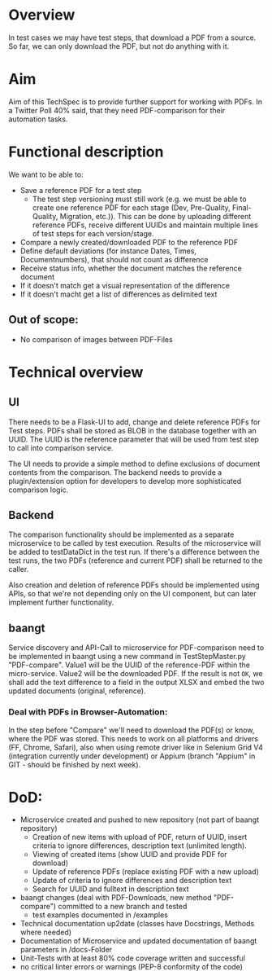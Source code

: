 # Overview

In test cases we may have test steps, that download a PDF from a source. So far, we can only download the PDF, but not 
do anything with it.

# Aim
Aim of this TechSpec is to provide further support for working with PDFs. In a Twitter Poll 40% said, that they need
PDF-comparison for their automation tasks.

# Functional description
We want to be able to:
* Save a reference PDF for a test step
    * The test step versioning must still work (e.g. we must be able to create one reference PDF for each stage (Dev, Pre-Quality, Final-Quality, Migration, etc.)). This can be done by uploading different reference PDFs, receive different UUIDs and maintain multiple lines of test steps for each version/stage.
* Compare a newly created/downloaded PDF to the reference PDF
* Define default deviations (for instance Dates, Times, Documentnumbers), that should not count as difference
* Receive status info, whether the document matches the reference document
* If it doesn't match get a visual representation of the difference
* If it doesn't macht get a list of differences as delimited text

## Out of scope:
* No comparison of images between PDF-Files

# Technical overview
## UI
There needs to be a Flask-UI to add, change and delete reference PDFs for Test steps. PDFs shall be stored as BLOB in 
the database together with an UUID. The UUID is the reference parameter that will be used from test step to call into
comparison service.

The UI needs to provide a simple method to define exclusions of document contents from the comparison. The backend
needs to provide a plugin/extension option for developers to develop more sophisticated comparison logic.

## Backend
The comparison functionality should be implemented as a separate microservice to be called by test execution. Results of the 
microservice will be added to testDataDict in the test run. If there's a difference between the test runs, the two
PDFs (reference and current PDF) shall be returned to the caller.

Also creation and deletion of reference PDFs should be implemented using APIs, so that we're not depending only on the
UI component, but can later implement further functionality.

## baangt
Service discovery and API-Call to microservice for PDF-comparison need to be implemented in baangt using a new command in TestStepMaster.py 
"PDF-compare". Value1 will be the UUID of the reference-PDF within the micro-service. Value2 will be the downloaded PDF.
If the result is not ``OK``, we shall add the text difference to a field in the output XLSX and embed the two updated documents (original, reference).

### Deal with PDFs in Browser-Automation:
In the step before "Compare" we'll need to download the PDF(s) or know, where the PDF was stored. 
This needs to work on all platforms and drivers (FF, Chrome, Safari), also when using remote driver like in Selenium Grid V4 
(integration currently under development) or Appium (branch "Appium" in GIT - should be finished by next week).

# DoD:
* Microservice created and pushed to new repository (not part of baangt repository)
    * Creation of new items with upload of PDF, return of UUID, insert criteria to ignore differences, description text (unlimited length).
    * Viewing of created items (show UUID and provide PDF for download)
    * Update of reference PDFs (replace existing PDF with a new upload)
    * Update of criteria to ignore differences and description text
    * Search for UUID and fulltext in description text
* baangt changes (deal with PDF-Downloads, new method "PDF-compare") committed to a new branch and tested
    * test examples documented in /examples
* Technical documentation up2date (classes have Docstrings, Methods where needed)
* Documentation of Microservice and updated documentation of baangt parameters in /docs-Folder
* Unit-Tests with at least 80% code coverage written and successful
* no critical linter errors or warnings (PEP-8 conformity of the code)